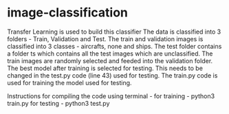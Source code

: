 # image-classification
Transfer Learning is used to build this classifier
The data is classified into 3 folders - Train, Validation and Test.
The train and validation images is classified into 3 classes - aircrafts, none and ships.
The test folder contains a folder ts which contains all the test images which are unclassified.
The train images are randomly selected and feeded into the validation folder.
The best model after training is selected for testing. This needs to be changed in the test.py code (line 43) used for testing.
The train.py code is used for training the model used for testing.

Instructions for compiling the code using terminal -
for training - python3 train.py
for testing - python3 test.py
